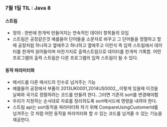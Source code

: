 ### 7월 1일 TIL : Java 8
#### 스트림
- 정의 : 한번에 한개씩 만들어지는 연속적인 데이터 항목들의 모임
- 스트림은 공장같은것 예를들어 단어들을 소문자로 바꾸고 그 단어들을 정렬하고 할때 공장처럼 하나하고 옆에주고 하나하고 옆에주고 이런식
즉 입력 스트림에서 데이터를 한개씩 읽어들이며 마찬가지로 출력스트림으로 데이터를 한개씩 기록함. 어떤 프로그램의 출력 스트림은 다른 프로그램의 입력 스트림이 될 수 있다.

#### 동작 파라미터화 
- 메서드를 다른 메서드의 인수로 넘겨주는 기능
- 예를들어 공장에서 부품이 2013UK0001,2014US0002,,,이렇게 있을때 이것을 날짜와 국가로 정렬하려는 코드를 만들려 한다.
그러면 기존의 sort를 변경해야함
- 우리가 지정하는 순서대로 자료를 정리하도록 sort메서드에 명령을 내려야 한다.
- 스트림 api는 sort동작을 파라미터화 하기 위해 CompareUsingCustomerId를 넘겨주는 것 처럼 어떤 동작을 파라미터화 할 수 있는 코드를 넘겨줄 수 있는 기능을 재공한다.
